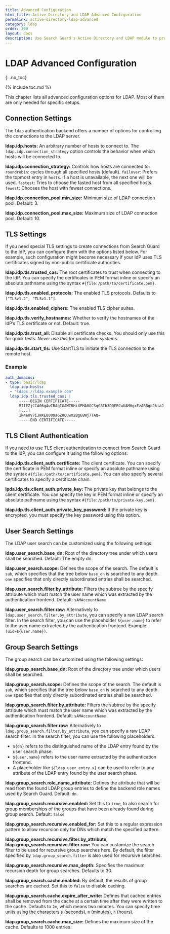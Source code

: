 ```yaml
---
title: Advanced Configuration
html_title: Active Directory and LDAP Advanced Configuration
permalink: active-directory-ldap-advanced
category: ldap
order: 200
layout: docs
description: Use Search Guard's Active Directory and LDAP module to protect your Elasticsearch cluster against unauthorized access.
---
```

<!---
Copyright 2020 floragunn GmbH
-->

# LDAP Advanced Configuration
{: .no_toc}

{% include toc.md %}


This chapter lists all advanced configuration options for LDAP. Most of them are only needed for specific setups.

## Connection Settings

The `ldap` authentication backend offers a number of options for controlling the connections to the LDAP server.

**ldap.idp.hosts:** An arbitrary number of hosts to connect to. The `ldap.idp.connection_strategy` option controls the behavior when which hosts will be connected to. 

**ldap.idp.connection_strategy:** Controls how hosts are connected to: `roundrobin`: cycles through all specified hosts (default). `failover`: Prefers the topmost entry in `hosts`. If a host is unavailable, the next one will be used. `fastest`: Tries to choose the fasted host from all specified hosts. `fewest`: Chooses the host with fewest connections. 

**ldap.idp.connection_pool.min_size:** Minimum size of LDAP connection pool. Default: 3.

**ldap.idp.connection_pool.max_size:** Maximum size of LDAP connection pool. Default: 10.


## TLS Settings

If you need special TLS settings to create connections from Search Guard to the IdP, you can configure them with the options listed below. For example, such configuration might become necessary if your IdP uses TLS certificates signed by non-public certificate authorities.

**ldap.idp.tls.trusted_cas:** The root certificates to trust when connecting to the IdP. You can specify the certificates in PEM format inline or specify an absolute pathname using the syntax `#{file:/path/to/certificate.pem}`.

**ldap.idp.tls.enabled_protocols:** The enabled TLS protocols. Defaults to `["TLSv1.2", "TLSv1.1"]`.

**ldap.idp.tls.enabled_ciphers:** The enabled TLS cipher suites.

**ldap.idp.tls.verify_hostnames:** Whether to verify the hostnames of the IdP’s TLS certificate or not. Default: true.

**ldap.idp.tls.trust_all:** Disable all certificate checks. You should only use this for quick tests. *Never use this for production systems.*

**ldap.idp.tls.start_tls:** Use StartTLS to initiate the TLS connection to the remote host.


### Example

```yaml
auth_domains:
- type: basic/ldap
  ldap.idp.hosts:
  - "ldaps://ldap.example.com"
  ldap.idp.tls.trusted_cas: |
      -----BEGIN CERTIFICATE-----
      MIIEZjCCA06gAwIBAgIGAWTBHiXPMA0GCSqGSIb3DQEBCwUAMHgxEzARBgoJkiaJ
      [...]
      1k4enV7iJWXE8009a6Z0Ouwm2Bg68Wj7TAQ=
      -----END CERTIFICATE-----
```

## TLS Client Authentication

If you need to use TLS client authentication to connect from Search Guard to the IdP, you can configure it using the following options:

**ldap.idp.tls.client_auth.certificate:** The client certificate. You can specify the certificate in PEM format inline or specify an absolute pathname using the syntax `#{file:/path/to/certificate.pem}`. You can also specify several certificates to specify a certificate chain.

**lpda.idp.tls.client_auth.private_key:** The private key that belongs to the client certificate. You can specify the key in PEM format inline or specify an absolute pathname using the syntax `#{file:/path/to/private-key.pem}`.

**ldap.idp.tls.client_auth.private_key_password:** If the private key is encrypted, you must specify the key password using this option.

## User Search Settings

The LDAP user search can be customized using the following settings:

**ldap.user_search.base_dn:** Root of the directory tree under which users shall be searched. Default: The empty dn.

**ldap.user_search.scope:** Defines the scope of the search. The default is `sub`, which specifies that the tree below `base_dn` is searched to any depth. `one` specifies that only directly subordinated entries shall be searched. 

**ldap.user_search.filter.by_attribute:** Filters the subtree by the specify attribute which must match the user name which was extracted by the authentication frontend. Default: `sAMAccountName`

**ldap.user_search.filter.raw:** Alternatively to `ldap.user_search.filter.by_attribute`, you can specify a raw LDAP search filter. In the search filter, you can use the placeholder `${user.name}` to refer to the user name extracted by the authentication frontend. Example: `(uid=${user.name})`. 

## Group Search Settings

The group search can be customized using the following settings:

**ldap.group_search.base_dn:** Root of the directory tree under which users shall be searched. 

**ldap.group_search.scope:** Defines the scope of the search. The default is `sub`, which specifies that the tree below `base_dn` is searched to any depth. `one` specifies that only directly subordinated entries shall be searched. 

**ldap.group_search.filter.by_attribute:** Filters the subtree by the specify attribute which must match the user name which was extracted by the authentication frontend. Default: `sAMAccountName`

**ldap.group_search.filter.raw:** Alternatively to `ldap.group_search.filter.by_attribute`, you can specify a raw LDAP search filter. In the search filter, you can use the following placeholders:

- `${dn}` refers to the distinguished name of the LDAP entry found by the user search phase. 
- `${user.name}` refers to the user name extracted by the authentication frontend. 
- A placeholder like `${ldap_user_entry.x}` can be used to refer to any attribute of the LDAP entry found by the user search phase. 

**ldap.group_search.role_name_attribute:** Defines the attribute that will be read from the found LDAP group entries to define the backend role names used by Search Guard. Default: `dn`. 

**ldap.group_search.recursive.enabled:** Set this to `true`, to also search for group memberships of the groups that have been already found during group search. Default: `false`

**ldap.group_search.recursive.enabled_for:** Set this to a regular expression pattern to allow recursion only for DNs which match the specified pattern.

**ldap.group_search.recursive.filter.by_attribute, ldap.group_search.recursive.filter.raw:** You can customize the search filter to be used for recursive group searches here. By default, the filter specified by `ldap.group_search.filter` is also used for recursive searches.

**ldap.group_search.recursive.max_depth:** Specifies the maximum recursion depth for group searches. Defaults to 30.

**ldap.group_search.cache.enabled:** By default, the results of group searches are cached. Set this to `false` to disable caching.

**ldap.group_search.cache.expire_after_write:** Defines that cached entries shall be removed from the cache at a certain time after they were written to the cache. Defaults to `2m`, which means two minutes. You can specify time units using the characters `s` (seconds), `m` (minutes), `h` (hours).

**ldap.group_search.cache.max_size:** Defines the maximum size of the cache. Defaults to 1000 entries.